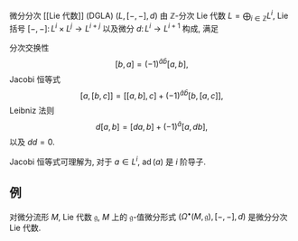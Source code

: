 
微分分次 [[Lie 代数]] (DGLA) $(L,[-,-],d)$ 由 $\mathbb{Z}$-分次 Lie 代数 $L=\bigoplus_{i\in\mathbb{Z}} L^i$, Lie 括号 $[-,-]\colon L^i\times L^j\to L^{i+j}$ 以及微分 $d\colon L^i \to L^{i+1}$ 构成, 满足

分次交换性
$$[b,a]=(-1)^{\bar a\bar b}[a,b],$$
Jacobi 恒等式
$$
[a,[b,c]] = [[a,b],c]+ (-1)^{\bar a \bar b}[b,[a,c]],
$$
Leibniz 法则
$$
d[a,b]=[da,b]+(-1)^{\bar a}[a,db],
$$
以及 $dd=0$.

Jacobi 恒等式可理解为, 对于 $a\in L^i$, $\operatorname{ad}(a)$ 是 $i$ 阶导子.

## 例

对微分流形 $M$, Lie 代数 $\mathfrak g$, $M$ 上的 $\mathfrak g$-值微分形式 $\big(\Omega^\bullet(M,\mathfrak g),[-,-],d\big)$ 是微分分次 Lie 代数.

